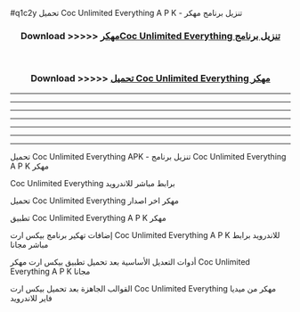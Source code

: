 #q1c2y تحميل Coc Unlimited Everything  A P K - تنزيل برنامج مهكر



<div align="center">
<h3>Download >>>>> <a href="https://runaway1.web.app/?sq=Coc Unlimited Everything ">مهكرCoc Unlimited Everything  تنزيل برنامج</a></h3><br>

<h3>Download >>>>> <a href="https://runaway1.web.app/?sq=Coc Unlimited Everything ">تحميل Coc Unlimited Everything  مهكر</a></h3>
</div>


----------------------------------------------------------

----------------------------------------------------------

----------------------------------------------------------

----------------------------------------------------------

----------------------------------------------------------

----------------------------------------------------------

----------------------------------------------------------

تحميل Coc Unlimited Everything  APK - تنزيل برنامج Coc Unlimited Everything  A P K مهكر

Coc Unlimited Everything  برابط مباشر للاندرويد

تحميل Coc Unlimited Everything  مهكر اخر اصدار

تطبيق Coc Unlimited Everything  A P K مهكر

إضافات تهكير برنامج بيكس ارت Coc Unlimited Everything  A P K للاندرويد برابط مباشر مجانا

أدوات التعديل الأساسية بعد تحميل تطبيق بيكس ارت مهكر Coc Unlimited Everything  A P K مجانا

القوالب الجاهزة بعد تحميل بيكس ارت Coc Unlimited Everything  مهكر من ميديا فاير للاندرويد


